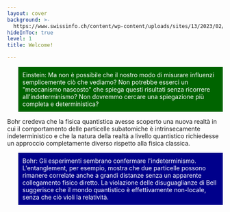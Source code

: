 ```yaml
---
layout: cover
background: >-
  https://www.swissinfo.ch/content/wp-content/uploads/sites/13/2023/02/42d95128f818eb80660f8379c19e67eb-solvay_conference_1927-data.jpg?s=612x612&w=0&k=20&c=GXNeWQ7EHO6xEyzBn0lG47KTjx8JmxZg8fx-Qhx7ZEo=
hideInToc: true
level: 1
title: Welcome!

---
```


<div class="absolute top-0 ">
<blockquote style="background-color: darkgreen; color: white; padding: 10px;">
Einstein: Ma non è possibile che il nostro modo di misurare influenzi semplicemente ciò che vediamo? Non potrebbe esserci un "meccanismo nascosto" che spiega questi risultati senza ricorrere all'indeterminismo? Non dovremmo cercare una spiegazione più completa e deterministica?
</blockquote>
</div>

Bohr credeva che la fisica quantistica avesse scoperto una nuova realtà in cui il comportamento delle particelle subatomiche è intrinsecamente indeterministico e che la natura della realtà a livello quantistico richiedesse un approccio completamente diverso rispetto alla fisica classica.

<!-- Add date to bottom of the page -->
<div class="absolute bottom-0 ">
<blockquote style="background-color: darkblue; color: white; padding: 10px;">
 Bohr: Gli esperimenti sembrano confermare l'indeterminismo. L'entanglement, per esempio, mostra che due particelle possono rimanere correlate anche a grandi distanze senza un apparente collegamento fisico diretto. La violazione delle disuguaglianze di Bell suggerisce che il mondo quantistico è effettivamente non-locale, senza che ciò violi la relatività.
</blockquote>
</div>

